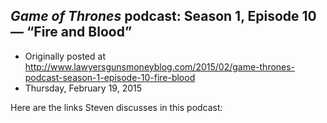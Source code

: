 ## <em>Game of Thrones</em> podcast: Season 1, Episode 10 — “Fire and Blood”

 * Originally posted at http://www.lawyersgunsmoneyblog.com/2015/02/game-thrones-podcast-season-1-episode-10-fire-blood
 * Thursday, February 19, 2015

Here are the links Steven discusses in this podcast: